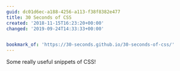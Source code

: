```yaml
---
guid: dc01d6ec-a188-4256-a113-f38f8382e477
title: 30 Seconds of CSS
created: '2018-11-15T16:23:20+00:00'
changed: '2019-09-24T14:33:33+00:00'


bookmark_of: 'https://30-seconds.github.io/30-seconds-of-css/'
---
```


Some really useful snippets of CSS!
